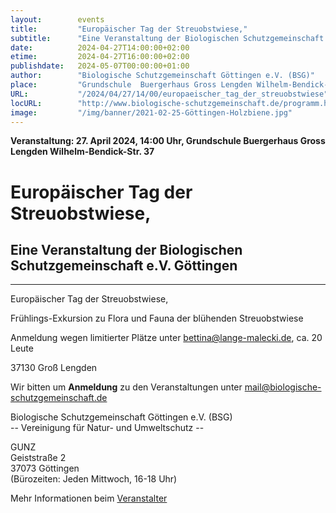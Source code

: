 ```yaml
---
layout:        events
title:         "Europäischer Tag der Streuobstwiese,"
subtitle:      "Eine Veranstaltung der Biologischen Schutzgemeinschaft e.V. Göttingen"
date:          2024-04-27T14:00:00+02:00
etime:         2024-04-27T16:00:00+02:00
publishdate:   2024-05-07T00:00:00+01:00
author:        "Biologische Schutzgemeinschaft Göttingen e.V. (BSG)"
place:         "Grundschule  Buergerhaus Gross Lengden Wilhelm-Bendick-Str. 37"
URL:           "/2024/04/27/14/00/europaeischer_tag_der_streuobstwiese"
locURL:        "http://www.biologische-schutzgemeinschaft.de/programm.html"
image:         "/img/banner/2021-02-25-Göttingen-Holzbiene.jpg"
---
```


**Veranstaltung: 27. April 2024, 14:00 Uhr, Grundschule  Buergerhaus Gross Lengden Wilhelm-Bendick-Str. 37**

Europäischer Tag der Streuobstwiese,
===========

Eine Veranstaltung der Biologischen Schutzgemeinschaft e.V. Göttingen
-----------

-------------

Europäischer Tag der Streuobstwiese,

Frühlings-Exkursion zu Flora und Fauna der blühenden Streuobstwiese

Anmeldung wegen limitierter Plätze unter bettina@lange-malecki.de, ca. 20 Leute

37130 Groß Lengden


Wir bitten um **Anmeldung** zu den Veranstaltungen unter mail@biologische-schutzgemeinschaft.de

Biologische Schutzgemeinschaft Göttingen e.V. (BSG)  
-- Vereinigung für Natur- und Umweltschutz --  

GUNZ  
Geiststraße 2  
37073 Göttingen  
(Bürozeiten: Jeden Mittwoch, 16-18 Uhr)


Mehr Informationen beim [Veranstalter](http://www.biologische-schutzgemeinschaft.de/programm.html)
